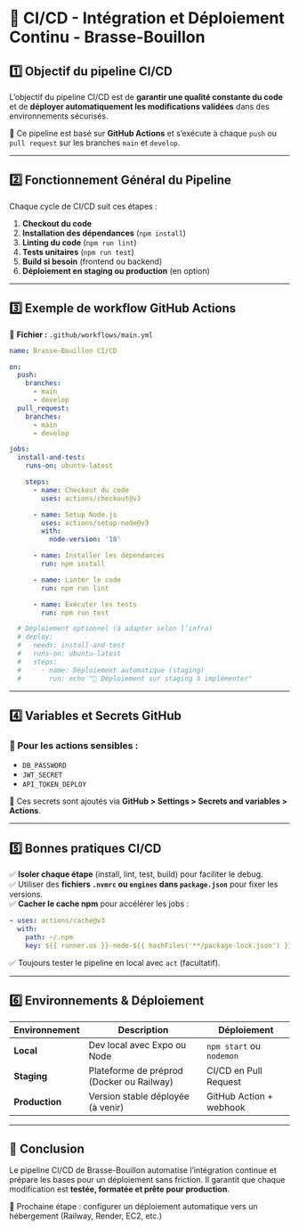 # 🚀 CI/CD - Intégration et Déploiement Continu - Brasse-Bouillon

## **1️⃣ Objectif du pipeline CI/CD**

L’objectif du pipeline CI/CD est de **garantir une qualité constante du code** et de **déployer automatiquement les modifications validées** dans des environnements sécurisés.

📌 Ce pipeline est basé sur **GitHub Actions** et s’exécute à chaque `push` ou `pull request` sur les branches `main` et `develop`.

---

## **2️⃣ Fonctionnement Général du Pipeline**

Chaque cycle de CI/CD suit ces étapes :

1. **Checkout du code**
2. **Installation des dépendances** (`npm install`)
3. **Linting du code** (`npm run lint`)
4. **Tests unitaires** (`npm run test`)
5. **Build si besoin** (frontend ou backend)
6. **Déploiement en staging ou production** (en option)

---

## **3️⃣ Exemple de workflow GitHub Actions**

📄 **Fichier :** `.github/workflows/main.yml`

```yaml
name: Brasse-Bouillon CI/CD

on:
  push:
    branches:
      - main
      - develop
  pull_request:
    branches:
      - main
      - develop

jobs:
  install-and-test:
    runs-on: ubuntu-latest

    steps:
      - name: Checkout du code
        uses: actions/checkout@v3

      - name: Setup Node.js
        uses: actions/setup-node@v3
        with:
          node-version: '18'

      - name: Installer les dépendances
        run: npm install

      - name: Linter le code
        run: npm run lint

      - name: Exécuter les tests
        run: npm run test

  # Déploiement optionnel (à adapter selon l’infra)
  # deploy:
  #   needs: install-and-test
  #   runs-on: ubuntu-latest
  #   steps:
  #     - name: Déploiement automatique (staging)
  #       run: echo "🚀 Déploiement sur staging à implémenter"
```

---

## **4️⃣ Variables et Secrets GitHub**

### 🔐 Pour les actions sensibles :
- `DB_PASSWORD`
- `JWT_SECRET`
- `API_TOKEN_DEPLOY`

📌 Ces secrets sont ajoutés via **GitHub > Settings > Secrets and variables > Actions**.

---

## **5️⃣ Bonnes pratiques CI/CD**

✅ **Isoler chaque étape** (install, lint, test, build) pour faciliter le debug.  
✅ Utiliser des **fichiers `.nvmrc` ou `engines` dans `package.json`** pour fixer les versions.  
✅ **Cacher le cache npm** pour accélérer les jobs :
```yaml
- uses: actions/cache@v3
  with:
    path: ~/.npm
    key: ${{ runner.os }}-node-${{ hashFiles('**/package-lock.json') }}
```
✅ Toujours tester le pipeline en local avec `act` (facultatif).

---

## **6️⃣ Environnements & Déploiement**

| Environnement | Description | Déploiement |
|---------------|-------------|-------------|
| **Local**     | Dev local avec Expo ou Node | `npm start` ou `nodemon` |
| **Staging**   | Plateforme de préprod (Docker ou Railway) | CI/CD en Pull Request |
| **Production**| Version stable déployée (à venir) | GitHub Action + webhook |

---

## **📌 Conclusion**

Le pipeline CI/CD de Brasse-Bouillon automatise l’intégration continue et prépare les bases pour un déploiement sans friction. Il garantit que chaque modification est **testée, formatée et prête pour production**.

🚀 Prochaine étape : configurer un déploiement automatique vers un hébergement (Railway, Render, EC2, etc.)

